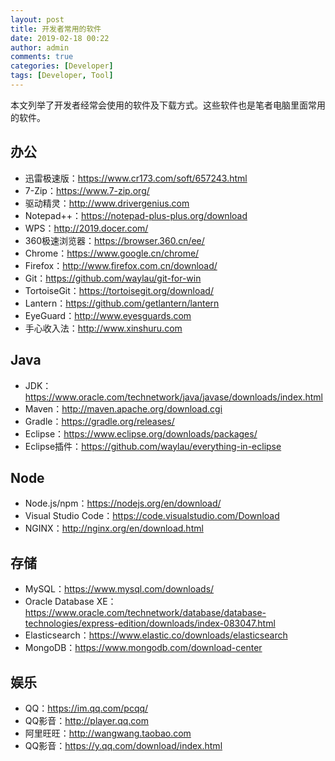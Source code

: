 ```yaml
---
layout: post
title: 开发者常用的软件
date: 2019-02-18 00:22
author: admin
comments: true
categories: [Developer]
tags: [Developer, Tool]
---
```


本文列举了开发者经常会使用的软件及下载方式。这些软件也是笔者电脑里面常用的软件。


<!-- more -->

## 办公

* 迅雷极速版：<https://www.cr173.com/soft/657243.html>
* 7-Zip：<https://www.7-zip.org/>
* 驱动精灵：<http://www.drivergenius.com>
* Notepad++：<https://notepad-plus-plus.org/download>
* WPS：<http://2019.docer.com/>
* 360极速浏览器：<https://browser.360.cn/ee/>
* Chrome：<https://www.google.cn/chrome/>
* Firefox：<http://www.firefox.com.cn/download/>
* Git：<https://github.com/waylau/git-for-win>
* TortoiseGit：<https://tortoisegit.org/download/>
* Lantern：<https://github.com/getlantern/lantern>
* EyeGuard：<http://www.eyesguards.com>
* 手心收入法：<http://www.xinshuru.com>

## Java

* JDK：<https://www.oracle.com/technetwork/java/javase/downloads/index.html>
* Maven：<http://maven.apache.org/download.cgi>
* Gradle：<https://gradle.org/releases/>
* Eclipse：<https://www.eclipse.org/downloads/packages/>
* Eclipse插件：<https://github.com/waylau/everything-in-eclipse>

## Node

* Node.js/npm：<https://nodejs.org/en/download/>
* Visual Studio Code：<https://code.visualstudio.com/Download>
* NGINX：<http://nginx.org/en/download.html>

## 存储

* MySQL：<https://www.mysql.com/downloads/>
* Oracle Database XE：<https://www.oracle.com/technetwork/database/database-technologies/express-edition/downloads/index-083047.html>
* Elasticsearch：<https://www.elastic.co/downloads/elasticsearch>
* MongoDB：<https://www.mongodb.com/download-center>

## 娱乐

* QQ：<https://im.qq.com/pcqq/>
* QQ影音：<http://player.qq.com>
* 阿里旺旺：<http://wangwang.taobao.com>
* QQ影音：<https://y.qq.com/download/index.html>